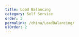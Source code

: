 ```yaml
---
title: Load Balancing
category: Self Service
order: 3
permalink: /china/LoadBalancing/
ulOrder: 2
---
```


